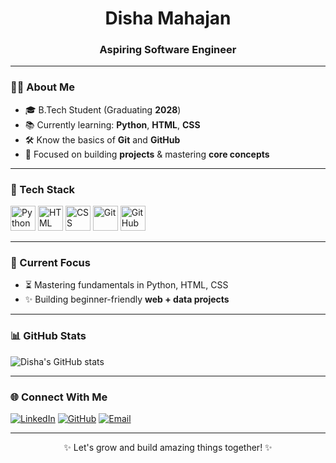 <h1 align="center"> Disha Mahajan</h1>
<h3 align="center">Aspiring Software Engineer</h3>

---

### 👩‍💻 About Me

- 🎓 B.Tech Student (Graduating **2028**)
- 📚 Currently learning: **Python**, **HTML**, **CSS**
- 🛠️ Know the basics of **Git** and **GitHub**
- 🚀 Focused on building **projects** & mastering **core concepts**


---

### 🧰 Tech Stack

<p align="left">
  <img src="https://cdn.jsdelivr.net/gh/devicons/devicon/icons/python/python-original.svg" alt="Python" width="40" height="40"/>
  <img src="https://cdn.jsdelivr.net/gh/devicons/devicon/icons/html5/html5-original.svg" alt="HTML" width="40" height="40"/>
  <img src="https://cdn.jsdelivr.net/gh/devicons/devicon/icons/css3/css3-original.svg" alt="CSS" width="40" height="40"/>
  <img src="https://cdn.jsdelivr.net/gh/devicons/devicon/icons/git/git-original.svg" alt="Git" width="40" height="40"/>
  <img src="https://cdn.jsdelivr.net/gh/devicons/devicon/icons/github/github-original.svg" alt="GitHub" width="40" height="40"/>
</p>

---

### 📌 Current Focus

- ⏳ Mastering fundamentals in Python, HTML, CSS
- ✨ Building beginner-friendly **web + data projects**

---

### 📊 GitHub Stats 

<p align="left">
  <img src="https://github-readme-stats.vercel.app/api?username=dishacodes-tech&show_icons=true&theme=default" alt="Disha's GitHub stats"/>
</p>


---

### 🌐 Connect With Me


[![LinkedIn](https://img.shields.io/badge/LinkedIn-blue?logo=linkedin&logoColor=white)](https://www.linkedin.com/in/dishamahajan)
[![GitHub](https://img.shields.io/badge/GitHub-000?logo=github&logoColor=white)](https://github.com/dishacodes-tech)
[![Email](https://img.shields.io/badge/Email-D14836?logo=gmail&logoColor=white)](https://mail.google.com/mail/?view=cm&to=disha.mahajan2006@gmail.com)


---

<p align="center">
  ✨ Let's grow and build amazing things together! ✨  
</p>
